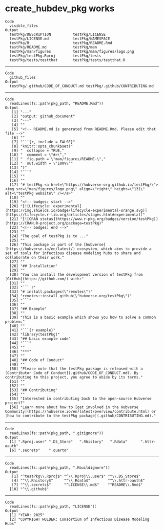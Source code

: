# create_hubdev_pkg works

    Code
      visible_files
    Output
      testPkg/DESCRIPTION          testPkg/LICENSE              
      testPkg/LICENSE.md           testPkg/NAMESPACE            
      testPkg/R                    testPkg/README.Rmd           
      testPkg/README.md            testPkg/man                  
      testPkg/man/figures          testPkg/man/figures/logo.png 
      testPkg/testPkg.Rproj        testPkg/tests                
      testPkg/tests/testthat       testPkg/tests/testthat.R     

---

    Code
      github_files
    Output
      testPkg/.github/CODE_OF_CONDUCT.md testPkg/.github/CONTRIBUTING.md    

---

    Code
      readLines(fs::path(pkg_path, "README.Rmd"))
    Output
       [1] "---"                                                                                                                                                                                                
       [2] "output: github_document"                                                                                                                                                                            
       [3] "---"                                                                                                                                                                                                
       [4] ""                                                                                                                                                                                                   
       [5] "<!-- README.md is generated from README.Rmd. Please edit that file -->"                                                                                                                             
       [6] ""                                                                                                                                                                                                   
       [7] "```{r, include = FALSE}"                                                                                                                                                                            
       [8] "knitr::opts_chunk$set("                                                                                                                                                                             
       [9] "  collapse = TRUE,"                                                                                                                                                                                 
      [10] "  comment = \"#>\","                                                                                                                                                                                
      [11] "  fig.path = \"man/figures/README-\","                                                                                                                                                              
      [12] "  out.width = \"100%\""                                                                                                                                                                             
      [13] ")"                                                                                                                                                                                                  
      [14] "```"                                                                                                                                                                                                
      [15] ""                                                                                                                                                                                                   
      [16] ""                                                                                                                                                                                                   
      [17] "# testPkg <a href=\"https://hubverse-org.github.io/testPkg/\"><img src=\"man/figures/logo.png\" align=\"right\" height=\"131\" alt=\"testPkg website\" /></a>"                                      
      [18] ""                                                                                                                                                                                                   
      [19] "<!-- badges: start -->"                                                                                                                                                                             
      [20] "[![Lifecycle: experimental](https://img.shields.io/badge/lifecycle-experimental-orange.svg)](https://lifecycle.r-lib.org/articles/stages.html#experimental)"                                        
      [21] "[![CRAN status](https://www.r-pkg.org/badges/version/testPkg)](https://CRAN.R-project.org/package=testPkg)"                                                                                         
      [22] "<!-- badges: end -->"                                                                                                                                                                               
      [23] ""                                                                                                                                                                                                   
      [24] "The goal of testPkg is to ..."                                                                                                                                                                      
      [25] ""                                                                                                                                                                                                   
      [26] "This package is part of the [hubverse](https://hubverse.io/en/latest/) ecosystem, which aims to provide a set of tools for infectious disease modeling hubs to share and collaborate on their work."
      [27] ""                                                                                                                                                                                                   
      [28] "## Installation"                                                                                                                                                                                    
      [29] ""                                                                                                                                                                                                   
      [30] "You can install the development version of testPkg from [GitHub](https://github.com/) with:"                                                                                                        
      [31] ""                                                                                                                                                                                                   
      [32] "``` r"                                                                                                                                                                                              
      [33] "# install.packages(\"remotes\")"                                                                                                                                                                    
      [34] "remotes::install_github(\"hubverse-org/testPkg\")"                                                                                                                                                  
      [35] "```"                                                                                                                                                                                                
      [36] ""                                                                                                                                                                                                   
      [37] "## Example"                                                                                                                                                                                         
      [38] ""                                                                                                                                                                                                   
      [39] "This is a basic example which shows you how to solve a common problem:"                                                                                                                             
      [40] ""                                                                                                                                                                                                   
      [41] "```{r example}"                                                                                                                                                                                     
      [42] "library(testPkg)"                                                                                                                                                                                   
      [43] "## basic example code"                                                                                                                                                                              
      [44] "```"                                                                                                                                                                                                
      [45] ""                                                                                                                                                                                                   
      [46] "***"                                                                                                                                                                                                
      [47] ""                                                                                                                                                                                                   
      [48] "## Code of Conduct"                                                                                                                                                                                 
      [49] ""                                                                                                                                                                                                   
      [50] "Please note that the testPkg package is released with a [Contributor Code of Conduct](.github/CODE_OF_CONDUCT.md). By contributing to this project, you agree to abide by its terms."               
      [51] ""                                                                                                                                                                                                   
      [52] ""                                                                                                                                                                                                   
      [53] "## Contributing"                                                                                                                                                                                    
      [54] ""                                                                                                                                                                                                   
      [55] "Interested in contributing back to the open-source Hubverse project?"                                                                                                                               
      [56] "Learn more about how to [get involved in the Hubverse Community](https://hubverse.io/en/latest/overview/contribute.html) or [how to contribute to the testPkg package](.github/CONTRIBUTING.md)."   

---

    Code
      readLines(fs::path(pkg_path, ".gitignore"))
    Output
      [1] ".Rproj.user" ".DS_Store"   ".Rhistory"   ".Rdata"      ".httr-oauth"
      [6] ".secrets"    ".quarto"    

---

    Code
      readLines(fs::path(pkg_path, ".Rbuildignore"))
    Output
       [1] "^testPkg\\.Rproj$" "^\\.Rproj\\.user$" "^\\.DS_Store$"    
       [4] "^\\.Rhistory$"     "^\\.Rdata$"        "^\\.httr-oauth$"  
       [7] "^\\.secrets$"      "^LICENSE\\.md$"    "^README\\.Rmd$"   
      [10] "^\\.github$"      

---

    Code
      readLines(fs::path(pkg_path, "LICENSE"))
    Output
      [1] "YEAR: 2025"                                                      
      [2] "COPYRIGHT HOLDER: Consortium of Infectious Disease Modeling Hubs"

